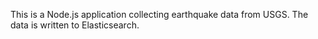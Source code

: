 This is a Node.js application collecting earthquake data from USGS. The data is written to Elasticsearch.
